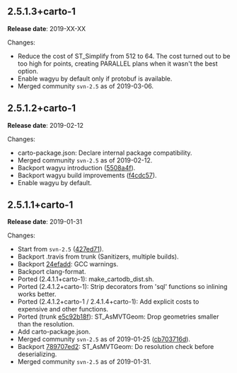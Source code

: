 ## 2.5.1.3+carto-1

**Release date**: 2019-XX-XX

Changes:
- Reduce the cost of ST_Simplify from 512 to 64. The cost turned out to be too high for points, creating PARALLEL plans when it wasn't the best option.
- Enable wagyu by default only if protobuf is available.
- Merged community `svn-2.5` as of 2019-03-06.

## 2.5.1.2+carto-1

**Release date**: 2019-02-12

Changes:
- carto-package.json: Declare internal package compatibility.
- Merged community `svn-2.5` as of 2019-02-12.
- Backport wagyu introduction ([5508a4f](https://github.com/postgis/postgis/commit/5508a4f89c20686a19f233ef0a04b796d8a2cbaa)).
- Backport wagyu build improvements ([f4cdc57](https://github.com/postgis/postgis/commit/f4cdc57bc7099f8ffa63f065aff3d665228c5a78)).
- Enable wagyu by default.

## 2.5.1.1+carto-1

**Release date**: 2019-01-31

Changes:
- Start from `svn-2.5` ([427ed71](https://github.com/postgis/postgis/commit/427ed71c10683892d4f6b3f0898da9b5745562b4)).
- Backport .travis from trunk (Sanitizers, multiple builds).
- Backport [24efadd](https://github.com/postgis/postgis/commit/24efadd48d94ae7d6ce2aaab66ca940ab97a0a14): GCC warnings.
- Backport clang-format.
- Ported (2.4.1.1+carto-1): make_cartodb_dist.sh.
- Ported (2.4.1.2+carto-1): Strip decorators from 'sql' functions so inlining works better.
- Ported (2.4.1.2+carto-1 / 2.4.1.4+carto-1): Add explicit costs to expensive and other functions.
- Ported (trunk [e5c92b18f](https://github.com/postgis/postgis/commit/e5c92b18ffad323b3996fd68f0b23f80dc5bca28)): ST_AsMVTGeom: Drop geometries smaller than the resolution.
- Add carto-package.json.
- Merged community `svn-2.5` as of 2019-01-25 ([cb703716d](https://github.com/postgis/postgis/commit/fa3163d575b99abe430133909d2cd755c904e9c3)).
- Backport [789707ed2](https://github.com/postgis/postgis/commit/789707ed2c2e67c728cdc088de427f409379944b): ST_AsMVTGeom: Do resolution check before deserializing.
- Merged community `svn-2.5` as of 2019-01-31.
